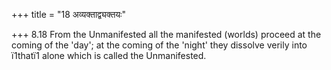 +++
title = "18 अव्यक्ताद्व्यक्तयः"

+++
8.18 From the Unmanifested all the manifested (worlds) proceed at the
coming of the 'day'; at the coming of the 'night' they dissolve verily
into ï1thatï1 alone which is called the Unmanifested.
